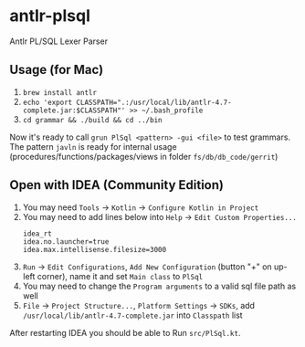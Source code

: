 # antlr-plsql
Antlr PL/SQL Lexer Parser

## Usage (for Mac)

1. `brew install antlr`
1. `echo 'export CLASSPATH=".:/usr/local/lib/antlr-4.7-complete.jar:$CLASSPATH"' >> ~/.bash_profile`
1. `cd grammar && ./build && cd ../bin`

Now it's ready to call `grun PlSql <pattern> -gui <file>` to test grammars.
The pattern `javln` is ready for internal usage (procedures/functions/packages/views in folder `fs/db/db_code/gerrit`)

## Open with IDEA (Community Edition)

1. You may need `Tools` -> `Kotlin` -> `Configure Kotlin in Project`
2. You may need to add lines below into `Help` -> `Edit Custom Properties...`
	```
	idea_rt
	idea.no.launcher=true
	idea.max.intellisense.filesize=3000
	```
3. `Run` -> `Edit Configurations`, `Add New Configuration` (button "+" on up-left corner), name it and set `Main class` to `PlSql`
1. You may need to change the `Program arguments` to a valid sql file path as well
1. `File` -> `Project Structure...`, `Platform Settings` -> `SDKs`, add `/usr/local/lib/antlr-4.7-complete.jar` into `Classpath` list

After restarting IDEA you should be able to Run `src/PlSql.kt`.

